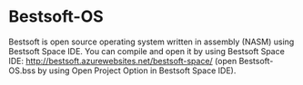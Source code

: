# Bestsoft-OS

Bestsoft is open source operating system written in assembly (NASM) using Bestsoft Space IDE. You can compile and open it by using Bestsoft Space IDE: http://bestsoft.azurewebsites.net/bestsoft-space/ (open Bestsoft-OS.bss by using Open Project Option in Bestsoft Space IDE).
